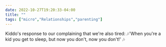 ---date: 2022-10-27T19:20:33-04:00title: ""tags: ["micro","Relationships","parenting"]---Kiddo's response to our complaining that we're also tired: 🎶'When you're a kid you get to sleep, but now you don't, now you don't!' 🎶